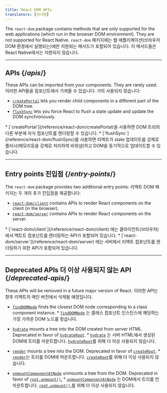 ```yaml
---
title: React DOM APIs
translators: [이나령]
---
```


<Intro>

The `react-dom` package contains methods that are only supported for the web applications (which run in the browser DOM environment). They are not supported for React Native.
<Trans>`react-dom` 패키지에는 웹 애플리케이션(브라우저 DOM 환경에서 실행되는)에만 지원되는 메서드가 포함되어 있습니다. 이 메서드들은 React Native에서는 지원되지 않습니다.</Trans>

</Intro>

---

## APIs {/*apis*/}

These APIs can be imported from your components. They are rarely used:
<Trans>이러한 API들을 컴포넌트에서 가져올 수 있습니다. 거의 사용되지 않습니다:</Trans>

* [`createPortal`](/reference/react-dom/createPortal) lets you render child components in a different part of the DOM tree.
* [`flushSync`](/reference/react-dom/flushSync) lets you force React to flush a state update and update the DOM synchronously.
<TransBlock>
* [`createPortal`](/reference/react-dom/createPortal)을 사용하면 DOM 트리의 다른 부분에 자식 컴포넌트를 렌더링할 수 있습니다.
* [`flushSync`](/reference/react-dom/flushSync)를 사용하면 리액트가 state 업데이트를 강제로 플러시(메모리등을 강제로 처리하여 비워냄)하고 DOM을 동기적으로 업데이트할 수 있습니다.</TransBlock>

---

## Entry points <Trans>진입점</Trans> {/*entry-points*/}

The `react-dom` package provides two additional entry points:
<Trans>리액트 DOM 패키지는 두 개의 추가 진입점을 제공합니다:</Trans>

* [`react-dom/client`](/reference/react-dom/client) contains APIs to render React components on the client (in the browser).
* [`react-dom/server`](/reference/react-dom/server) contains APIs to render React components on the server.
<TransBlock>
* [`react-dom/client`](/reference/react-dom/client) 에는 클라이언트(브라우저)에서 액트트 컴포넌트를 렌더링하는 API가 포함되어 있습니다.
* [`react-dom/server`](/reference/react-dom/server) 에는 서버에서 리액트 컴포넌트를 렌더링하기 위한 API가 포함되어 있습니다.</TransBlock>

---

## Deprecated APIs <Trans>더 이상 사용되지 않는 API</Trans> {/*deprecated-apis*/}

<Deprecated>

These APIs will be removed in a future major version of React.
<Trans>이러한 API는 향후 리액트의 메인 버전에서 삭제될 예정입니다.</Trans>

</Deprecated>

* [`findDOMNode`](/reference/react-dom/findDOMNode) finds the closest DOM node corresponding to a class component instance.
<Trans>* [`findDOMNode`](/reference/react-dom/findDOMNode) 는 클래스 컴포넌트 인스턴스에 해당하는 가장 가까운 DOM 노드를 찾습니다.</Trans>

* [`hydrate`](/reference/react-dom/hydrate) mounts a tree into the DOM created from server HTML. Deprecated in favor of [`hydrateRoot`](/reference/react-dom/client/hydrateRoot).
<Trans>* [`hydrate`](/reference/react-dom/hydrate) 는 서버 HTML에서 생성된 DOM에 트리를 마운트합니다. [`hydrateRoot`](/reference/react-dom/client/hydrateRoot)를 위해 더 이상 사용되지 않습니다.</Trans>

* [`render`](/reference/react-dom/render) mounts a tree into the DOM. Deprecated in favor of [`createRoot`](/reference/react-dom/client/createRoot).
<Trans>* [`render`](/reference/react-dom/render)는 트리를 DOM에 마운트합니다. [`createRoot`](/reference/react-dom/client/createRoot)를 위해 더 이상 사용되지 않습니다.</Trans>

* [`unmountComponentAtNode`](/reference/react-dom/unmountComponentAtNode) unmounts a tree from the DOM. Deprecated in favor of [`root.unmount()`.](/reference/react-dom/client/createRoot#root-unmount)
<Trans>* [`unmountComponentAtNode`](/reference/react-dom/unmountComponentAtNode) 는 DOM에서 트리를 언마운트합니다. [`root.unmount()`.](/reference/react-dom/client/createRoot#root-unmount)를 위해 더 이상 사용되지 않습니다.</Trans>

